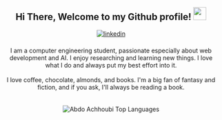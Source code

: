 <div align="center">
<h2> Hi There, Welcome to my Github profile! <img src="https://github.com/abdoachhoubi/abdoachhoubi/blob/main/gifs/Hi.gif" width="30"></h2>
<a href="" target="_blank">
<img src=https://img.shields.io/badge/linkedin-%2300acee.svg?color=405DE6&style=for-the-badge&logo=linkedin&logoColor=white alt=linkedin style="margin-bottom: 5px;" />
</a>
  
<br />
<br />
I am a computer engineering student, passionate especially about web development and AI. I enjoy researching and learning new things. I love what I do and always put my best effort into it.

<br />
<br />
I love coffee, chocolate, almonds, and books. I'm a big fan of fantasy and fiction, and if you ask, I'll always be reading a book.

<div/>

<br />
<br />
<img src="https://github-readme-stats.vercel.app/api/top-langs/?username=BrithannyAL&layout=compact&theme=dark&bg_color=0A0A0A" alt="Abdo Achhoubi Top Languages"/>
<br />
<br />
<!--
**BrithannyAL/BrithannyAL** is a ✨ _special_ ✨ repository because its `README.md` (this file) appears on your GitHub profile.

Here are some ideas to get you started:

- 🔭 I’m currently working on ...
- 🌱 I’m currently learning ...
- 👯 I’m looking to collaborate on ...
- 🤔 I’m looking for help with ...
- 💬 Ask me about ...
- 📫 How to reach me: ...
- 😄 Pronouns: ...
- ⚡ Fun fact: ...
-->
